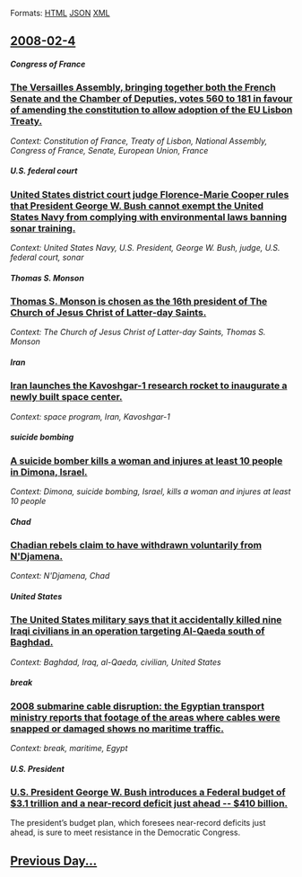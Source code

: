 
Formats: [HTML](2008/02/4/index.html)  [JSON](2008/02/4/index.json)  [XML](2008/02/4/index.xml)  

## [2008-02-4](/news/2008/02/4/index.md)

##### Congress of France
### [ The Versailles Assembly, bringing together both the French Senate and the Chamber of Deputies, votes 560 to 181 in favour of amending the constitution to allow adoption of the EU Lisbon Treaty. ](/news/2008/02/4/the-versailles-assembly-bringing-together-both-the-french-senate-and-the-chamber-of-deputies-votes-560-to-181-in-favour-of-amending-the-c.md)
_Context: Constitution of France, Treaty of Lisbon, National Assembly, Congress of France, Senate, European Union, France_

##### U.S. federal court
### [ United States district court judge Florence-Marie Cooper rules that President George W. Bush cannot exempt the United States Navy from complying with environmental laws banning sonar training. ](/news/2008/02/4/united-states-district-court-judge-florence-marie-cooper-rules-that-president-george-w-bush-cannot-exempt-the-united-states-navy-from-comp.md)
_Context: United States Navy, U.S. President, George W. Bush, judge, U.S. federal court, sonar_

##### Thomas S. Monson
### [ Thomas S. Monson is chosen as the 16th president of The Church of Jesus Christ of Latter-day Saints. ](/news/2008/02/4/thomas-s-monson-is-chosen-as-the-16th-president-of-the-church-of-jesus-christ-of-latter-day-saints.md)
_Context: The Church of Jesus Christ of Latter-day Saints, Thomas S. Monson_

##### Iran
### [ Iran launches the Kavoshgar-1 research rocket to inaugurate a newly built space center. ](/news/2008/02/4/iran-launches-the-kavoshgar-1-research-rocket-to-inaugurate-a-newly-built-space-center.md)
_Context: space program, Iran, Kavoshgar-1_

##### suicide bombing
### [ A suicide bomber kills a woman and injures at least 10 people in Dimona, Israel. ](/news/2008/02/4/a-suicide-bomber-kills-a-woman-and-injures-at-least-10-people-in-dimona-israel.md)
_Context: Dimona, suicide bombing, Israel, kills a woman and injures at least 10 people_

##### Chad
### [ Chadian rebels claim to have withdrawn voluntarily from N'Djamena. ](/news/2008/02/4/chadian-rebels-claim-to-have-withdrawn-voluntarily-from-n-djamena.md)
_Context: N'Djamena, Chad_

##### United States
### [ The United States military says that it accidentally killed nine Iraqi civilians in an operation targeting Al-Qaeda south of Baghdad. ](/news/2008/02/4/the-united-states-military-says-that-it-accidentally-killed-nine-iraqi-civilians-in-an-operation-targeting-al-qaeda-south-of-baghdad.md)
_Context: Baghdad, Iraq, al-Qaeda, civilian, United States_

##### break
### [ 2008 submarine cable disruption: the Egyptian transport ministry reports that footage of the areas where cables were snapped or damaged shows no maritime traffic. ](/news/2008/02/4/2008-submarine-cable-disruption-the-egyptian-transport-ministry-reports-that-footage-of-the-areas-where-cables-were-snapped-or-damaged-sho.md)
_Context: break, maritime, Egypt_

##### U.S. President
### [ U.S. President George W. Bush introduces a Federal budget of $3.1 trillion and a near-record deficit just ahead -- $410 billion. ](/news/2008/02/4/u-s-president-george-w-bush-introduces-a-federal-budget-of-3-1-trillion-and-a-near-record-deficit-just-ahead-a-410-billion.md)
The president’s budget plan, which foresees near-record deficits just ahead, is sure to meet resistance in the Democratic Congress.

## [Previous Day...](/news/2008/02/3/index.md)

